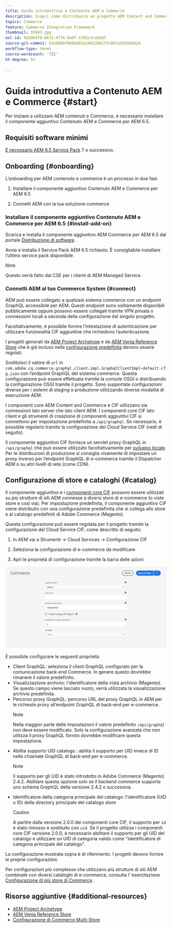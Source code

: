 ```yaml
---
title: Guida introduttiva a Contenuto AEM e Commerce
description: Scopri come distribuire un progetto AEM Content and Commerce .
topics: Commerce
feature: Commerce Integration Framework
thumbnail: 37843.jpg
exl-id: 92b964f8-6672-4f76-8a9f-5782c3ceb83f
source-git-commit: 61b8d0bf960bd03a19d22061f3c897a56259dd24
workflow-type: tm+mt
source-wordcount: '721'
ht-degree: 5%

---
```


# Guida introduttiva a Contenuto AEM e Commerce {#start}

Per iniziare a utilizzare AEM contenuti e Commerce, è necessario installare il componente aggiuntivo Contenuto AEM e Commerce per AEM 6.5.

## Requisiti software minimi

[È necessario AEM 6.5 Service Pack](https://experience.adobe.com/#/downloads/content/software-distribution/en/aem.html) 7 o successivo.

## Onboarding {#onboarding}

L’onboarding per AEM contenuto e commerce è un processo in due fasi:

1. Installare il componente aggiuntivo Contenuto AEM e Commerce per AEM 6.5

2. Connetti AEM con la tua soluzione commerce

### Installare il componente aggiuntivo Contenuto AEM e Commerce per AEM 6.5 {#install-add-on}

Scarica e installa il componente aggiuntivo AEM Commerce per AEM 6.5 dal portale [Distribuzione di software](https://experience.adobe.com/#/downloads/content/software-distribution/en/aem.html) .

Avvia e installa il Service Pack AEM 6.5 richiesto. È consigliabile installare l’ultimo service pack disponibile.

>[!NOTE]
>
>Questo verrà fatto dal CSE per i clienti di AEM Managed Service.

### Connetti AEM al tuo Commerce System {#connect}

AEM può essere collegato a qualsiasi sistema commerce con un endpoint GraphQL accessibile per AEM. Questi endpoint sono solitamente disponibili pubblicamente oppure possono essere collegati tramite VPN privata o connessioni locali a seconda della configurazione del singolo progetto.

Facoltativamente, è possibile fornire l’intestazione di autenticazione per utilizzare funzionalità CIF aggiuntive che richiedono l’autenticazione.

I progetti generati da [AEM Project Archetype](https://github.com/adobe/aem-project-archetype) e da [AEM Venia Reference Store](https://github.com/adobe/aem-cif-guides-venia) che è già incluso nella [configurazione predefinita](https://github.com/adobe/aem-cif-guides-venia/blob/main/ui.config/src/main/content/jcr_root/apps/venia/osgiconfig/config/com.adobe.cq.commerce.graphql.client.impl.GraphqlClientImpl~default.cfg.json) devono essere regolati.

Sostituisci il valore di `url` in `com.adobe.cq.commerce.graphql.client.impl.GraphqlClientImpl~default.cfg.json` con l’endpoint GraphQL del sistema commerce. Questa configurazione può essere effettuata tramite la console OSGI o distribuendo la configurazione OSGI tramite il progetto. Sono supportate configurazioni diverse per i sistemi di staging e produzione utilizzando diverse modalità di esecuzione AEM.

I componenti core AEM Content and Commerce e CIF utilizzano sia connessioni lato server che lato client AEM. I componenti core CIF lato client e gli strumenti di creazione di componenti aggiuntivi CIF si connettono per impostazione predefinita a `/api/graphql`. Se necessario, è possibile regolarlo tramite la configurazione del Cloud Service CIF (vedi di seguito).

Il componente aggiuntivo CIF fornisce un servlet proxy GraphQL in `/api/graphql` che può essere utilizzato facoltativamente per [sviluppo locale](develop.md). Per le distribuzioni di produzione si consiglia vivamente di impostare un proxy inverso per l’endpoint GraphQL di e-commerce tramite il Dispatcher AEM o su altri livelli di rete (come CDN).

## Configurazione di store e cataloghi {#catalog}

Il componente aggiuntivo e i [componenti core CIF](https://github.com/adobe/aem-core-cif-components) possono essere utilizzati su più strutture di siti AEM connesse a diversi store di e-commerce (o viste store e così via). Per impostazione predefinita, il componente aggiuntivo CIF viene distribuito con una configurazione predefinita che si collega allo store e al catalogo predefiniti di Adobe Commerce (Magento).

Questa configurazione può essere regolata per il progetto tramite la configurazione del Cloud Service CIF, come descritto di seguito:

1. In AEM vai a Strumenti -> Cloud Services -> Configurazione CIF

2. Seleziona la configurazione di e-commerce da modificare

3. Apri le proprietà di configurazione tramite la barra delle azioni

![Configurazione dei Cloud Services CIF](/help/commerce/cif/assets/cif-cloud-service-config.png)

È possibile configurare le seguenti proprietà:

- Client GraphQL: seleziona il client GraphQL configurato per la comunicazione back-end Commerce. In genere questo dovrebbe rimanere il valore predefinito.
- Visualizzazione archivio: l&#39;identificatore della vista archivio (Magento). Se questo campo viene lasciato vuoto, verrà utilizzata la visualizzazione archivio predefinita.
- Percorso proxy GraphQL: percorso URL del proxy GraphQL in AEM per le richieste proxy all’endpoint GraphQL di back-end per e-commerce.
   >[!NOTE]
   >
   > Nella maggior parte delle impostazioni il valore predefinito `/api/graphql` non deve essere modificato. Solo la configurazione avanzata che non utilizza il proxy GraphQL fornito dovrebbe modificare questa impostazione.
- Abilita supporto UID catalogo : abilita il supporto per UID invece di ID nelle chiamate GraphQL di back-end per e-commerce.
   >[!NOTE]
   >
   > Il supporto per gli UID è stato introdotto in Adobe Commerce (Magento) 2.4.2. Abilitare questa opzione solo se il backend commerce supporta uno schema GraphQL della versione 2.4.2 o successiva.
- Identificatore della categoria principale del catalogo: l&#39;identificatore (UID o ID) della directory principale del catalogo store
   >[!CAUTION]
   >
   > A partire dalla versione 2.0.0 dei componenti core CIF, il supporto per `id` è stato rimosso e sostituito con `uid`. Se il progetto utilizza i componenti core CIF versione 2.0.0, è necessario abilitare il supporto per gli UID del catalogo e utilizzare un UID di categoria valido come &quot;Identificatore di categoria principale del catalogo&quot;.

La configurazione mostrata sopra è di riferimento. I progetti devono fornire le proprie configurazioni.

Per configurazioni più complesse che utilizzano più strutture di siti AEM combinate con diversi cataloghi di e-commerce, consulta l’ esercitazione [Configurazione di più store di Commerce](configuring/multi-store-setup.md) .

## Risorse aggiuntive {#additional-resources}

- [AEM Project Archetype](https://github.com/adobe/aem-project-archetype)
- [AEM Venia Reference Store](https://github.com/adobe/aem-cif-guides-venia)
- [Configurazione di Commerce Multi-Store](configuring/multi-store-setup.md)
